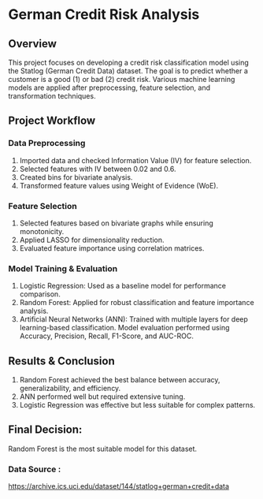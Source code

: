 # German Credit Risk Analysis
## Overview
This project focuses on developing a credit risk classification model using the Statlog (German Credit Data) dataset. The goal is to predict whether a customer is a good (1) or bad (2) credit risk. Various machine learning models are applied after preprocessing, feature selection, and transformation techniques.

## Project Workflow

### Data Preprocessing

1. Imported data and checked Information Value (IV) for feature selection.
2. Selected features with IV between 0.02 and 0.6.
3. Created bins for bivariate analysis.
4. Transformed feature values using Weight of Evidence (WoE).

### Feature Selection

1. Selected features based on bivariate graphs while ensuring monotonicity.
2. Applied LASSO for dimensionality reduction.
3. Evaluated feature importance using correlation matrices.

### Model Training & Evaluation

1. Logistic Regression: Used as a baseline model for performance comparison.
2. Random Forest: Applied for robust classification and feature importance analysis.
3. Artificial Neural Networks (ANN): Trained with multiple layers for deep learning-based classification.
Model evaluation performed using Accuracy, Precision, Recall, F1-Score, and AUC-ROC.

## Results & Conclusion

1. Random Forest achieved the best balance between accuracy, generalizability, and efficiency.
2. ANN performed well but required extensive tuning.
3. Logistic Regression was effective but less suitable for complex patterns.

## Final Decision: 
Random Forest is the most suitable model for this dataset.

### Data Source :
https://archive.ics.uci.edu/dataset/144/statlog+german+credit+data

